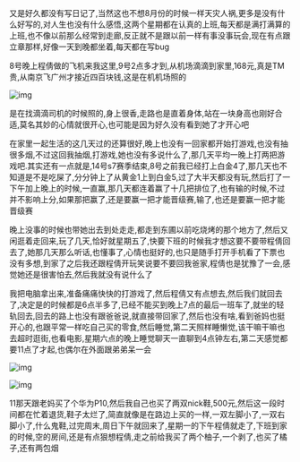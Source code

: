 又是好久都没有写日记了,当然这也不想8月份的时候一样天灾人祸,更多是没有什么好写的,对人生也没有什么感悟,这两个星期都在认真的上班,每天都是满打满算的上班,也不像以前那么经常到走廊,反正就不是跟以前一样有事没事玩会,现在有点跟立章那样,好像一天到晚都坐着,每天都在写bug

8号晚上程倩做的飞机来我这里,9号2点多才到,从机场滴滴到家里,168元,真是TM贵,从南京飞广州才接近四百块钱,这是在机机场照的

![img](https://hexosrc.oss-cn-shenzhen.aliyuncs.com/blog/2019/12/%E5%BE%AE%E4%BF%A1%E5%9B%BE%E7%89%87_20171124160745.jpg)

是在找滴滴司机的时候照的,身上很香,走路也是直着身体,站在一块身高也刚好合适,莫名其妙的心情就很开心,也可能是因为好久没有看到她了才开心吧

在家里一起生活的这几天过的还算很好,晚上也没有一回家都开始打游戏,也没有抽很多烟,不过这回我抽烟,打游戏,她也没有多说什么了,那几天平均一晚上打两把游戏吧.其实还有一点就是,14号s7赛季结束,8号之前我已经打上白金4了,那几天也不知道是不是吃屎了,分分钟上了从黄金1上到白金5,过了大半天都没有玩,然后打了一下午加上晚上的时候,一直赢,那几天都连着赢了十几把排位了,也有输的时候,不过并不影响上分,如果那把赢了,还是要赢一把才能晋级赛,输了,也还是要赢一把才能晋级赛

晚上没事的时候也带她出去到处走走,都走到东圃以前吃烧烤的那个地方了,然后又闲逛着走回来,玩了几天,恰好就星期五了,快要下班的时候我才想这要不要带程倩回去了,她那几天那么听话,也懂事了,心情也挺好的,也只是随手打开手机看了下票也没有多想,到家了之后我还跟程倩开玩笑说要不要回我爸家,程倩也是犹豫了一会,感觉她还是很害怕去,然后我就没有说什么了

我把电脑拿出来,准备痛痛快快的打游戏了,然后程倩又有点想去,然后我们就回去了,决定是的时候都是6点半多了,已经不能买到晚上7点的最后一班车了,就坐的轻轨回去,回去的路上也没有跟爸爸说,就直接带回家了,然后也没有啥,看到爸妈也挺开心的,也跟平常一样吃自己买的零食,然后睡觉,第二天照样睡懒觉,该干嘛干嘛也去超时逛街,也看电影,星期六点的晚上睡觉聊天一直聊到4点钟左右,第二天感觉都要11点了才起,也偶尔在外面跟弟弟呆一会

![img](https://hexosrc.oss-cn-shenzhen.aliyuncs.com/blog/2019/12/clipboard-1576900305743.png)

![img](https://hexosrc.oss-cn-shenzhen.aliyuncs.com/blog/2019/12/clipboard-1576900311388.png)

11那天跟老妈买了个华为P10,然后我自己也买了两双nick鞋,500元,然后这一段时间都在忙着退货,鞋子太烂了,简直就像是在路边上买的一样,一双左脚小了,一双右脚小了,什么鬼鞋,过完周末,周日下午就回来了,星期一的下午程倩就走了,下班到家的时候,空的房间,还是有点狠想程倩,走之前给我买了两个柚子,一个剥了,也买了橘子,还有两包烟